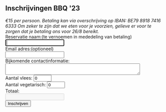 <h2 id="BBQ">Inschrijvingen BBQ '23</h2>
<div id="BBQform"><script>
    function calcTotal() {
      var prijsPerPersoon = 15;
      var aantalVleeseters = parseInt(document.getElementById("meat").value);
        console.log("vlees: " + aantalVleeseters);
      var aantalVegetariers = parseInt(document.getElementById("vegi").value);
        console.log("vegi: " + aantalVegetariers);
      var totaalAantal = aantalVleeseters + aantalVegetariers;
        console.log("totaal: " + totaalAantal);
      var totaalPrijs = totaalAantal * prijsPerPersoon;
        console.log("prijs: " + totaalPrijs);
      document.getElementById("total").value = totaalAantal + " (€" + totaalPrijs + ")";
        console.log("totalvalue: " + document.getElementById("total").value);
    }
	function submitForm() {
      // Get form data
      var name = document.getElementById("name").value;
      var email = document.getElementById("email").value;
      var contact = document.getElementById("contact").value;
      var vegi = parseInt(document.getElementById("vegi").value);
      var vlees = parseInt(document.getElementById("meat").value);

      // Create JSON object
      var formData = {
        naam: name,
        email: email,
        contact: contact,
        vegi: vegi,
        vlees: vlees
      };

      // Send JSON data to server
      var xhr = new XMLHttpRequest();
      xhr.open("POST", "https://spaceapi.voidwarranties.be/bbq", true);
      xhr.setRequestHeader("Content-Type", "application/json;charset=UTF-8");
      xhr.send(JSON.stringify(formData));

      // Handle response
      xhr.onload = function() {
        if (xhr.status === 200) {
          // Form submission success
          alert("Form submitted successfully!");
        } else {
          // Form submission failed
          alert("Form submission failed. Please try again.");
        }
      };
    }
  </script>
    
<form onsubmit="event.preventDefault(); submitForm();" onchange="calcTotal()">
    <i>€15 per persoon.
    Betaling kan via overschrijving op IBAN:  BE79 8918 7416 6333
Om zeker te zijn dat we eten voor je voorzien, gelieve er voor te zorgen dat je betaling ons voor 26/8 bereikt.</i><br>
    <label for="name">Reservatie naam:</label>(te vernoemen in mededeling van betaling)<br>
    <input type="text" name="name" required="" autofocus="" id="name"><br>
    <label for="email">Email adres:</label>(optioneel)<br>
    <input type="email" name="email" id="email"><br>
    <label for="contact">Bijkomende contactinformatie:</label><br>
    <textarea type="text" name="contact" rows="2" cols="50" id="contact"></textarea><br>
    <label for="meat">Aantal vlees:</label>
    <input type="number" name="meat" value="0" min="0" max="99" required="" id="meat"><br>
    <label for="vegi">Aantal vegetarisch:</label>
    <input type="number" name="vegi" value="0" min="0" max="99" required="" id="vegi"><br>
    <label for="total">Totaal:</label><br>
    <input type="text" name="total" id="total" disabled>
    <br>
    <input type="submit" value="Inschrijven">
</form>
</div>
<div id="response">
</div>
